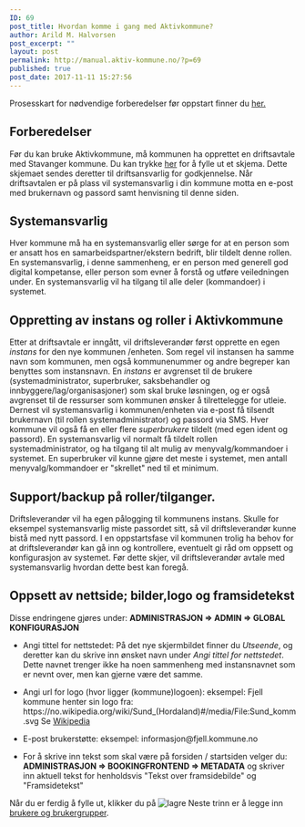 ```yaml
---
ID: 69
post_title: Hvordan komme i gang med Aktivkommune?
author: Arild M. Halvorsen
post_excerpt: ""
layout: post
permalink: http://manual.aktiv-kommune.no/?p=69
published: true
post_date: 2017-11-11 15:27:56
---
```

Prosesskart for nødvendige forberedelser før oppstart finner du <a href="http://manual.aktiv-kommune.no/wp-content/uploads/2018/01/Aktivkommune-prosesskart-for-nødvendige-forberedelser-før-oppstart-PDF-1.pdf">her.</a>

<h2>Forberedelser</h2>
Før du kan bruke Aktivkommune, må kommunen ha opprettet en driftsavtale med Stavanger kommune. Du kan trykke <a href="#">her</a> for å fylle ut et skjema. Dette skjemaet sendes deretter til driftsansvarlig for godkjennelse. Når driftsavtalen er på plass vil systemansvarlig i din kommune motta en e-post med brukernavn og passord samt henvisning til denne siden.

<h2>Systemansvarlig</h2>
Hver kommune må ha en systemansvarlig eller sørge for at en person som er ansatt hos en samarbeidspartner/ekstern bedrift, blir tildelt denne rollen. En systemansvarlig, i denne sammenheng, er en person med generell god digital kompetanse, eller person som evner å forstå og utføre veiledningen under. En systemansvarlig vil ha tilgang til alle deler (kommandoer) i systemet.

<h2>Oppretting av instans og roller i Aktivkommune</h2>
Etter at driftsavtale er inngått, vil driftsleverandør først opprette en egen <em>instans</em> for den nye kommunen /enheten. Som regel vil instansen ha samme navn som kommunen, men også kommunenummer og andre begreper kan benyttes som instansnavn. En <em>instans</em> er avgrenset til de brukere (systemadministrator, superbruker, saksbehandler og innbyggere/lag/organisasjoner) som skal bruke løsningen, og er også avgrenset til de ressurser som kommunen ønsker å tilrettelegge for utleie.
Dernest vil systemansvarlig i kommunen/enheten via e-post få tilsendt brukernavn (til rollen systemadministrator) og passord via SMS. Hver kommune vil også få en eller flere <em>superbrukere</em> tildelt (med egen ident og passord). En systemansvarlig vil normalt få tildelt rollen systemadministrator, og ha tilgang til alt mulig av menyvalg/kommandoer i systemet. En superbruker vil kunne gjøre det meste i systemet, men antall menyvalg/kommandoer er "skrellet" ned til et minimum.

<h2>Support/backup på roller/tilganger.</h2>
Driftsleverandør vil ha egen pålogging til kommunens instans. Skulle for eksempel systemansvarlig miste passordet sitt, så vil driftsleverandør kunne bistå med nytt passord. I en oppstartsfase vil kommunen trolig ha behov for at driftsleverandør kan gå inn og kontrollere, eventuelt gi råd om oppsett og konfigurasjon av systemet. Før dette skjer, vil driftsleverandør avtale med systemansvarlig hvordan dette best kan foregå.

<h2>Oppsett av nettside; bilder,logo og framsidetekst</h2>
Disse endringene gjøres under: 
<strong>ADMINISTRASJON => ADMIN => GLOBAL KONFIGURASJON</strong>
<ul>

<li>Angi tittel for nettstedet:
På det nye skjermbildet finner du <em>Utseende</em>, og deretter kan du skrive inn ønsket navn under <em>Angi tittel for nettstedet</em>. Dette navnet trenger ikke ha noen sammenheng med instansnavnet som er nevnt over, men kan gjerne være det samme.</p></li>

<li>Angi url for logo (hvor ligger (kommune)logoen): 
eksempel: Fjell kommune henter sin logo fra: https://no.wikipedia.org/wiki/Sund_(Hordaland)#/media/File:Sund_komm.svg
Se <a href="https://no.wikipedia.org/wiki/Wikipedia:V%C3%A5pengalleri/Kommunev%C3%A5pen">Wikipedia</a></p></li>

<li><p>E-post brukerstøtte:
eksempel: informasjon@fjell.kommune.no</p></li>

<li><p>For å skrive inn tekst som skal være på forsiden / startsiden velger du:
<strong>ADMINISTRASJON => BOOKINGFRONTEND => METADATA</strong>
og skriver inn aktuell tekst for henholdsvis "Tekst over framsidebilde" og "Framsidetekst"</p></li>
</ul>

<p>Når du er ferdig å fylle ut, klikker du på 
<img src="http://manual.aktiv-kommune.no/wp-content/uploads/2018/01/lagre3.png" alt="lagre" />
Neste trinn er å legge inn <a href="https://manual.aktiv-kommune.no/?p=267">brukere og brukergrupper</a>.